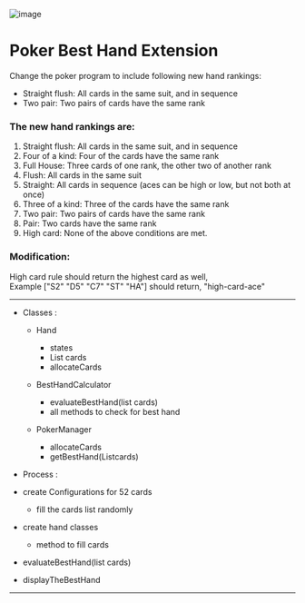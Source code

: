 ![image](https://github.com/sudhir-takale/poker/assets/93988135/bf15c45f-d57b-43bb-bbcf-fcb6f13f823e)





# Poker Best Hand Extension
Change the poker program to include following new hand rankings: <br>

- Straight flush: All cards in the same suit, and in sequence
- Two pair: Two pairs of cards have the same rank <br>

### The new hand rankings are:

1. Straight flush: All cards in the same suit, and in sequence
2. Four of a kind: Four of the cards have the same rank
3. Full House: Three cards of one rank, the other two of another rank
4. Flush: All cards in the same suit
5. Straight: All cards in sequence (aces can be high or low, but not both at once)
6. Three of a kind: Three of the cards have the same rank
7. Two pair: Two pairs of cards have the same rank
8. Pair: Two cards have the same rank
9. High card: None of the above conditions are met. <br>


### Modification:
   High card rule should return the highest card as well,<br>
   Example ["S2" "D5" "C7" "ST" "HA"] should return, "high-card-ace"


------------------------------------------------------------------------------------------------------

- Classes :
   - Hand 
      - states 
      - List<String> cards
      - allocateCards

   - BestHandCalculator 
      - evaluateBestHand(list<string> cards)
      - all methods to check for best hand
     
   - PokerManager 
      - allocateCards
      - getBestHand(List<String>cards)
   

- Process :
- create Configurations for 52 cards
   - fill the cards list randomly 
- create hand classes
   - method to fill cards
- evaluateBestHand(list<string> cards)
- displayTheBestHand

-------------------------------------------------------------------------------------------------------------
